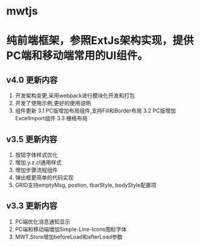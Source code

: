 # mwtjs
纯前端框架，参照ExtJs架构实现，提供PC端和移动端常用的UI组件。
============================================================

v4.0 更新内容
------------------------------------------------------------
1. 开发架构变更,采用webpack进行模块化开发和打包
2. 开发了使用示例,更好的使用说明
3. 组件更新
  3.1 PC版增加布局组件,支持Fill和Border布局
  3.2 PC版增加ExcelImport组件
  3.3 栅格布局


v3.5 更新内容
------------------------------------------------------------
1. 按钮字体样式优化
2. 增加.y.z.cl通用样式
3. 增加步骤流程组件
4. 弹出框更简单的代码实现
5. GRID支持emptyMsg, postion, tbarStyle, bodyStyle配置项

v3.3 更新内容
------------------------------------------------------------
1. PC端优化消息通知显示
2. PC端和移动端增加Simple-Line-Icons图标字体
3. MWT.Store增加beforeLoad和afterLoad参数


